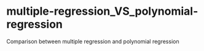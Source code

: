 # multiple-regression_VS_polynomial-regression
Comparison between multiple regression and polynomial regression
